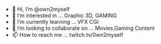 - 👋 Hi, I’m @own2myself
- 👀 I’m interested in ... Graphic 3D, GAMING
- 🌱 I’m currently learning ... VFX CGI
- 💞️ I’m looking to collaborate on ... Movies,Gaming Content
- 📫 How to reach me ... twitch.tv/0wn2myself

<!---
own2myself/own2myself is a ✨ special ✨ repository because its `README.md` (this file) appears on your GitHub profile.
You can click the Preview link to take a look at your changes.
--->
